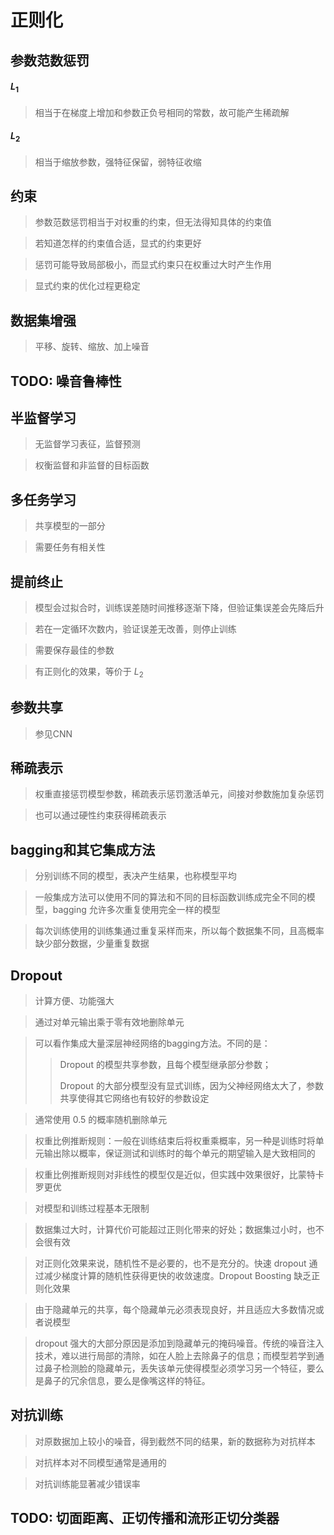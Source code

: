# 正则化

## 参数范数惩罚

#### $L_1$

>相当于在梯度上增加和参数正负号相同的常数，故可能产生稀疏解

#### $L_2$

>相当于缩放参数，强特征保留，弱特征收缩

## 约束

>参数范数惩罚相当于对权重的约束，但无法得知具体的约束值

>若知道怎样的约束值合适，显式的约束更好

>惩罚可能导致局部极小，而显式约束只在权重过大时产生作用

>显式约束的优化过程更稳定

## 数据集增强

>平移、旋转、缩放、加上噪音

## TODO: 噪音鲁棒性

## 半监督学习

>无监督学习表征，监督预测

>权衡监督和非监督的目标函数

## 多任务学习

>共享模型的一部分

>需要任务有相关性

## 提前终止

>模型会过拟合时，训练误差随时间推移逐渐下降，但验证集误差会先降后升

>若在一定循环次数内，验证误差无改善，则停止训练

>需要保存最佳的参数

>有正则化的效果，等价于 $L_2$

## 参数共享

>参见CNN

## 稀疏表示

>权重直接惩罚模型参数，稀疏表示惩罚激活单元，间接对参数施加复杂惩罚

>也可以通过硬性约束获得稀疏表示

## bagging和其它集成方法

>分别训练不同的模型，表决产生结果，也称模型平均

>一般集成方法可以使用不同的算法和不同的目标函数训练成完全不同的模型，bagging 允许多次重复使用完全一样的模型

>每次训练使用的训练集通过重复采样而来，所以每个数据集不同，且高概率缺少部分数据，少量重复数据

## Dropout

>计算方便、功能强大

>通过对单元输出乘于零有效地删除单元

>可以看作集成大量深层神经网络的bagging方法。不同的是：
>>Dropout 的模型共享参数，且每个模型继承部分参数；
>>
>>Dropout 的大部分模型没有显式训练，因为父神经网络太大了，参数共享使得其它网络也有较好的参数设定

>通常使用 0.5 的概率随机删除单元

>权重比例推断规则：一般在训练结束后将权重乘概率，另一种是训练时将单元输出除以概率，保证测试和训练时的每个单元的期望输入是大致相同的

>权重比例推断规则对非线性的模型仅是近似，但实践中效果很好，比蒙特卡罗更优

>对模型和训练过程基本无限制

>数据集过大时，计算代价可能超过正则化带来的好处；数据集过小时，也不会很有效

>对正则化效果来说，随机性不是必要的，也不是充分的。快速 dropout 通过减少梯度计算的随机性获得更快的收敛速度。Dropout Boosting 缺乏正则化效果

>由于隐藏单元的共享，每个隐藏单元必须表现良好，并且适应大多数情况或者说模型

>dropout 强大的大部分原因是添加到隐藏单元的掩码噪音。传统的噪音注入技术，难以进行局部的清除，如在人脸上去除鼻子的信息；而模型若学到通过鼻子检测脸的隐藏单元，丢失该单元使得模型必须学习另一个特征，要么是鼻子的冗余信息，要么是像嘴这样的特征。

## 对抗训练

>对原数据加上较小的噪音，得到截然不同的结果，新的数据称为对抗样本

>对抗样本对不同模型通常是通用的

>对抗训练能显著减少错误率

## TODO: 切面距离、正切传播和流形正切分类器
